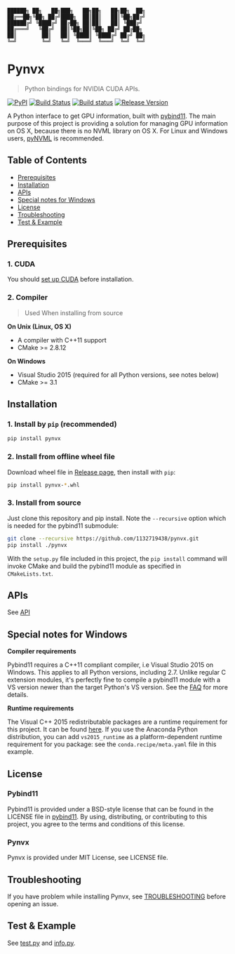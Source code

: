 
```
██████╗ ██╗   ██╗███╗   ██╗██╗   ██╗██╗  ██╗
██╔══██╗╚██╗ ██╔╝████╗  ██║██║   ██║╚██╗██╔╝
██████╔╝ ╚████╔╝ ██╔██╗ ██║██║   ██║ ╚███╔╝
██╔═══╝   ╚██╔╝  ██║╚██╗██║╚██╗ ██╔╝ ██╔██╗
██║        ██║   ██║ ╚████║ ╚████╔╝ ██╔╝ ██╗
╚═╝        ╚═╝   ╚═╝  ╚═══╝  ╚═══╝  ╚═╝  ╚═╝
```


# Pynvx
> Python bindings for NVIDIA CUDA APIs.

[![PyPI](https://img.shields.io/pypi/v/pynvx.svg)](https://pypi.python.org/pypi/pynvx)
[![Build Status](https://travis-ci.org/1132719438/pynvx.svg?branch=master)](https://travis-ci.org/1132719438/pynvx)
[![Build status](https://ci.appveyor.com/api/projects/status/0dv4jdx38uyprt7o/branch/master?svg=true)](https://ci.appveyor.com/project/1132719438/pynvx/branch/master)
[![Release Version](https://img.shields.io/github/release/1132719438/pynvx.svg)](https://github.com/1132719438/pynvx/releases)

A Python interface to get GPU information, built with [pybind11](https://github.com/pybind/pybind11). The main purpose of this project is providing a solution for managing GPU information on OS X, because there is no NVML library on OS X. For Linux and Windows users, [pyNVML](https://pythonhosted.org/nvidia-ml-py/) is recommended.


## Table of Contents

- [Prerequisites](#prerequisites)
- [Installation](#installation)
- [APIs](#apis)
- [Special notes for Windows](#special-notes-for-windows)
- [License](#license)
- [Troubleshooting](#troubleshooting)
- [Test & Example](#test--example)

## Prerequisites

### 1. CUDA

You should [set up CUDA](https://docs.nvidia.com/cuda/index.html#installation-guides) before installation.

### 2. Compiler

> Used When installing from source

**On Unix (Linux, OS X)**

* A compiler with C++11 support
* CMake >= 2.8.12

**On Windows**

* Visual Studio 2015 (required for all Python versions, see notes below)
* CMake >= 3.1


## Installation

### 1. Install by `pip` (recommended)

```bash
pip install pynvx
```

### 2. Install from offline wheel file

Download wheel file in [Release page](https://github.com/1132719438/pynvx/releases), then install with `pip`:

```bash
pip install pynvx-*.whl
```

### 3. Install from source

Just clone this repository and pip install. Note the `--recursive` option which is
needed for the pybind11 submodule:

```bash
git clone --recursive https://github.com/1132719438/pynvx.git
pip install ./pynvx
```

With the `setup.py` file included in this project, the `pip install` command will
invoke CMake and build the pybind11 module as specified in `CMakeLists.txt`.


## APIs

See [API](https://github.com/1132719438/pynvx/blob/master/API.md)

## Special notes for Windows

**Compiler requirements**

Pybind11 requires a C++11 compliant compiler, i.e Visual Studio 2015 on Windows.
This applies to all Python versions, including 2.7. Unlike regular C extension
modules, it's perfectly fine to compile a pybind11 module with a VS version newer
than the target Python's VS version. See the [FAQ] for more details.

**Runtime requirements**

The Visual C++ 2015 redistributable packages are a runtime requirement for this
project. It can be found [here][vs2015_runtime]. If you use the Anaconda Python
distribution, you can add `vs2015_runtime` as a platform-dependent runtime
requirement for you package: see the `conda.recipe/meta.yaml` file in this example.


## License

### Pybind11

Pybind11 is provided under a BSD-style license that can be found in the LICENSE file in [pybind11](https://github.com/pybind/pybind11). By using, distributing, or contributing to this project, you agree to the
terms and conditions of this license.

### Pynvx
Pynvx is provided under MIT License, see LICENSE file.

## Troubleshooting

If you have problem while installing Pynvx, see [TROUBLESHOOTING](https://github.com/1132719438/pynvx/blob/master/TROUBLESHOOTING.md) before opening an issue.

## Test & Example

See [test.py](https://github.com/1132719438/pynvx/blob/master/tests/test.py) and [info.py](https://github.com/1132719438/pynvx/blob/master/tests/info.py).

[FAQ]: http://pybind11.rtfd.io/en/latest/faq.html#working-with-ancient-visual-studio-2009-builds-on-windows
[vs2015_runtime]: https://www.microsoft.com/en-us/download/details.aspx?id=48145